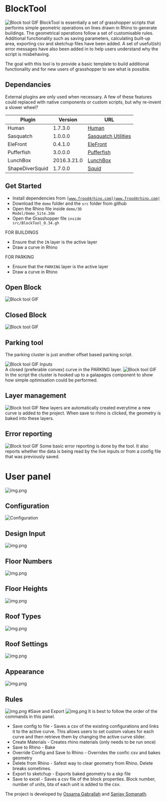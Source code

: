 # BlockTool
![Block tool GIF](media/demo.gif)
BlockTool is essentially a set of grasshopper scripts that performs simple geometric operations on lines drawn in Rhino 
to generate buildings. The geometrical operations follow a set of customisable rules. Additional functionality such as 
saving parameters, calculating built-up area, exporting csv and sketchup files have been added.
A set of useful(ish) error messages have also been added in to help users understand why the script is misbehaving.


The goal with this tool is to provide a basic template to build additional functionality and for new users of grasshopper
to see what is possible.

## Dependancies
External plugins are only used when necessary. A few of these features could replaced with native components or custom 
scripts, but why re-invent a slower wheel?

| Plugin           | Version      | URL                                 |
|------------------|--------------|-------------------------------------|
| Human            | 1.7.3.0      | [Human](https://www.food4rhino.com/en/app/human)|
| Sasquatch        | 1.0.0.0      | [Sasquatch Utilities](https://www.food4rhino.com/en/app/sasquatch-utilities)|
| EleFront         | 0.4.1.0      | [EleFront](https://www.food4rhino.com/en/app/elefront)|
| Pufferfish       | 3.0.0.0      | [Pufferfish](https://www.food4rhino.com/en/app/pufferfish?lang=en)|
| LunchBox         | 2016.3.21.0  | [LunchBox](https://www.food4rhino.com/en/app/lunchbox)|
| ShapeDiverSquid  | 1.7.0.0      | [Squid](https://www.food4rhino.com/en/app/squid)|

## Get Started
* Install dependencies from <code>[www.frood4rhino.com](www.frood4rhino.com)</code>
* Download the <code>demo</code> folder and the <code>src</code> folder from github
* Open the Rhino file inside <code>demo/3D Model/Demo_Site.3dm</code>
* Open the Grasshopper file <code>inside src/BlockTool_0.34.gh</code>  


FOR BUILDINGS  
* Ensure that the <code>IN</code> layer is the active layer
* Draw a curve in Rhino

FOR PARKING
* Ensure that the <code>PARKING</code> layer is the active layer
* Draw a curve in Rhino

## Open Block
![Block tool GIF](media/openblock.gif)

## Closed Block
![Block tool GIF](media/closedblock.gif)

## Parking tool
The parking cluster is just another offset based parking script. 

![Block tool GIF](media/parking.gif)
Inputs  
A closed (preferable convex) curve in the PARKING layer.
![Block tool GIF](media/ParkingOptimiser.gif)
In the script the cluster is hooked up to a galapagos component
to show how simple optimisation could be performed.

## Layer management
![Block tool GIF](media/layermanagement.jpg)
New layers are automatically created everytime a new curve is added to the project.
When save to rhino is clicked, the geometry is baked into these layers.
## Error reporting
![Block tool GIF](media/error.jpg)
Some basic error reporting is done by the tool. It also reports whether the data is being read by the live inputs
or from a config file that was previously saved.

# User panel
![img.png](media/userpanel.png)
## Configuration
![Configuration](media/config.png)

## Design Input
![img.png](media/designinput.png)

## Floor Numbers
![img.png](media/floornumbers.png)

## Floor Heights
![img.png](media/floorheights.png)
## Roof Types
![img.png](media/rooftypes.png)
## Roof Settings
![img.png](media/roofsettings.png)
## Appearance
![img.png](media/appearance.png)
## Rules
![img.png](media/rules.png)
#Save and Export
![img.png](media/saveandexport.png)
It is best to follow the order of the commands in this panel.  
* Save config to file - Saves a csv of the existing configurations and links it to the active curve.
This allows users to set custom values for each curve and then retrieve them by changing the active curve slider.  
* Create Materials - Creates rhino materials (only needs to be run once)  
* Save to Rhino - Bake
* Override Config and Save to Rhino - Overrides the confic csv and bakes geometry  
* Delete from Rhino - Safest way to clear geometry from Rhino. Delete breaks sometimes.  
* Export to sketchup - Exports baked geometry to a skp file  
* Save to excel - Saves a csv file of the block properties. Block number, number of units, bta of each unit is added to the csv.  

The project is developed by [Ossama Gabrallah](https://www.linkedin.com/in/ossama-gabrallah/) and [Sanjay Somanath](https://www.linkedin.com/in/snjsomanath/).
